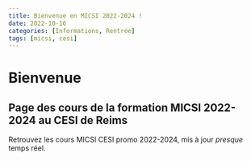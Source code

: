 ```yaml
---
title: Bienvenue en MICSI 2022-2024 !
date: 2022-10-16 
categories: [Informations, Rentrée]
tags: [micsi, cesi]
---
```

# Bienvenue
## Page des cours de la formation MICSI 2022-2024 au CESI de Reims

Retrouvez les cours MICSI CESI promo 2022-2024, mis à jour *presque* temps réel.

